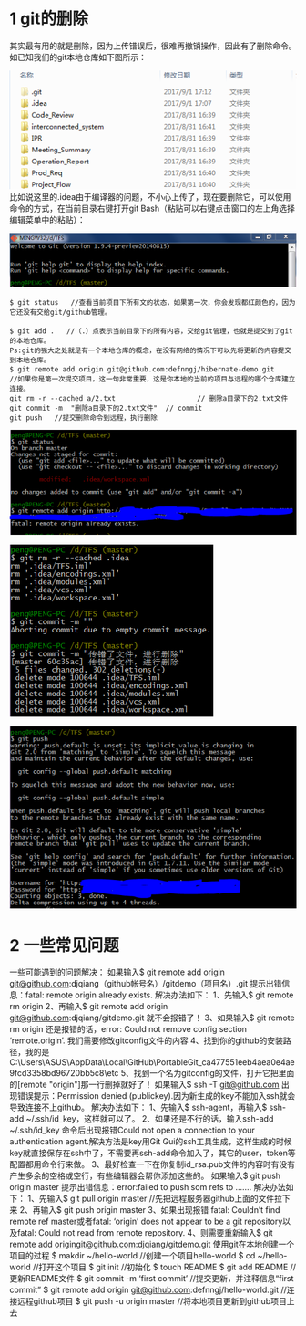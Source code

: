 # 1 git的删除 #
其实最有用的就是删除，因为上传错误后，很难再撤销操作，因此有了删除命令。如已知我们的git本地仓库如下图所示：

![git本地仓库][1]
比如说这里的.idea由于编译器的问题，不小心上传了，现在要删除它，可以使用命令的方式，在当前目录右键打开git Bash（粘贴可以右键点击窗口的左上角选择编辑菜单中的粘贴）：

![git Bash 命令窗口][2]
```
$ git status   //查看当前项目下所有文的状态，如果第一次，你会发现都红颜色的，因为它还没有交给git/github管理。

$ git add .   //（.）点表示当前目录下的所有内容，交给git管理，也就是提交到了git的本地仓库。
Ps:git的强大之处就是有一个本地仓库的概念，在没有网络的情况下可以先将更新的内容提交到本地仓库。
$ git remote add origin git@github.com:defnngj/hibernate-demo.git
//如果你是第一次提交项目，这一句非常重要，这是你本地的当前的项目与远程的哪个仓库建立连接。
git rm -r --cached a/2.txt                    // 删除a目录下的2.txt文件 
git commit -m  "删除a目录下的2.txt文件"  // commit
git push   //提交删除命令到远程，执行删除
```

![连接远程仓库][3]

![执行删除][4]

![提示输入git账号][5]

# 2 一些常见问题 #
一些可能遇到的问题解决：
如果输入$ git remote add origin git@github.com:djqiang（github帐号名）/gitdemo（项目名）.git
提示出错信息：fatal: remote origin already exists.
解决办法如下：
1、先输入$ git remote rm origin
2、再输入$ git remote add origin git@github.com:djqiang/gitdemo.git 就不会报错了！
3、如果输入$ git remote rm origin 还是报错的话，error: Could not remove config section ‘remote.origin’. 我们需要修改gitconfig文件的内容
4、找到你的github的安装路径，我的是C:\Users\ASUS\AppData\Local\GitHub\PortableGit_ca477551eeb4aea0e4ae9fcd3358bd96720bb5c8\etc
5、找到一个名为gitconfig的文件，打开它把里面的[remote "origin"]那一行删掉就好了！
如果输入$ ssh -T git@github.com
出现错误提示：Permission denied (publickey).因为新生成的key不能加入ssh就会导致连接不上github。
解决办法如下：
1、先输入$ ssh-agent，再输入$ ssh-add ~/.ssh/id_key，这样就可以了。
2、如果还是不行的话，输入ssh-add ~/.ssh/id_key 命令后出现报错Could not open a connection to your authentication agent.解决方法是key用Git Gui的ssh工具生成，这样生成的时候key就直接保存在ssh中了，不需要再ssh-add命令加入了，其它的user，token等配置都用命令行来做。
3、最好检查一下在你复制id_rsa.pub文件的内容时有没有产生多余的空格或空行，有些编辑器会帮你添加这些的。
如果输入$ git push origin master
提示出错信息：error:failed to push som refs to …….
解决办法如下：
1、先输入$ git pull origin master //先把远程服务器github上面的文件拉下来
2、再输入$ git push origin master
3、如果出现报错 fatal: Couldn’t find remote ref master或者fatal: ‘origin’ does not appear to be a git repository以及fatal: Could not read from remote repository.
4、则需要重新输入$ git remote add origingit@github.com:djqiang/gitdemo.git
使用git在本地创建一个项目的过程
$ makdir ~/hello-world    //创建一个项目hello-world
$ cd ~/hello-world       //打开这个项目
$ git init             //初始化
$ touch README
$ git add README        //更新README文件
$ git commit -m ‘first commit’     //提交更新，并注释信息“first commit”
$ git remote add origin git@github.com:defnngj/hello-world.git     //连接远程github项目
$ git push -u origin master     //将本地项目更新到github项目上去

  [1]: ./images/1504257358667.jpg
  [2]: ./images/1504257766276.jpg
  [3]: ./images/1504257971767.jpg
  [4]: ./images/1504258057455.jpg
  [5]: ./images/1504258118515.jpg